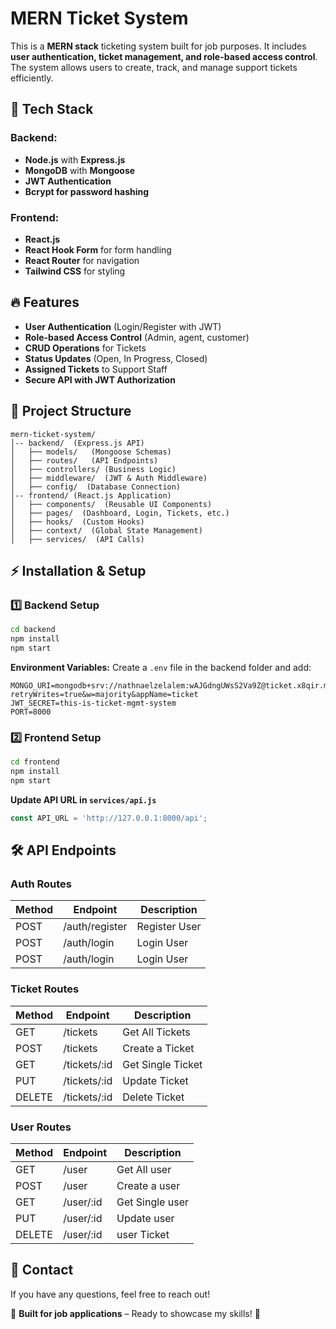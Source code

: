 # MERN Ticket System

This is a **MERN stack** ticketing system built for job purposes. It includes **user authentication, ticket management, and role-based access control**. The system allows users to create, track, and manage support tickets efficiently.

## 🚀 Tech Stack

### Backend:
- **Node.js** with **Express.js**
- **MongoDB** with **Mongoose**
- **JWT Authentication**
- **Bcrypt for password hashing**

### Frontend:
- **React.js**
- **React Hook Form** for form handling
- **React Router** for navigation
- **Tailwind CSS** for styling

## 🔥 Features
- **User Authentication** (Login/Register with JWT)
- **Role-based Access Control** (Admin, agent, customer)
- **CRUD Operations** for Tickets
- **Status Updates** (Open, In Progress, Closed)
- **Assigned Tickets** to Support Staff
- **Secure API with JWT Authorization**

## 📂 Project Structure
```
mern-ticket-system/
│-- backend/  (Express.js API)
│   ├── models/   (Mongoose Schemas)
│   ├── routes/   (API Endpoints)
│   ├── controllers/ (Business Logic)
│   ├── middleware/  (JWT & Auth Middleware)
│   ├── config/  (Database Connection)
│-- frontend/ (React.js Application)
│   ├── components/  (Reusable UI Components)
│   ├── pages/  (Dashboard, Login, Tickets, etc.)
│   ├── hooks/  (Custom Hooks)
│   ├── context/  (Global State Management)
│   ├── services/  (API Calls)
```

## ⚡ Installation & Setup

### 1️⃣ Backend Setup
```sh
cd backend
npm install
npm start
```
**Environment Variables:**
Create a `.env` file in the backend folder and add:
```env
MONGO_URI=mongodb+srv://nathnaelzelalem:wAJGdngUWsS2Va9Z@ticket.x8qir.mongodb.net/?retryWrites=true&w=majority&appName=ticket
JWT_SECRET=this-is-ticket-mgmt-system
PORT=8000
```

### 2️⃣ Frontend Setup
```sh
cd frontend
npm install
npm start
```
**Update API URL in `services/api.js`**
```js
const API_URL = 'http://127.0.0.1:8000/api';
```

## 🛠 API Endpoints
### Auth Routes
| Method | Endpoint       | Description |
|--------|---------------|-------------|
| POST   | /auth/register | Register User |
| POST   | /auth/login    | Login User |
| POST   | /auth/login    | Login User |

### Ticket Routes
| Method | Endpoint        | Description |
|--------|----------------|-------------|
| GET    | /tickets        | Get All Tickets |
| POST   | /tickets        | Create a Ticket |
| GET    | /tickets/:id    | Get Single Ticket |
| PUT    | /tickets/:id    | Update Ticket |
| DELETE | /tickets/:id    | Delete Ticket |

### User Routes
| Method | Endpoint        | Description |
|--------|----------------|-------------|
| GET    | /user        | Get All user |
| POST   | /user        | Create a user |
| GET    | /user/:id    | Get Single user |
| PUT    | /user/:id    | Update user |
| DELETE | /user/:id    | user Ticket |

## 📩 Contact
If you have any questions, feel free to reach out!

💼 **Built for job applications** – Ready to showcase my skills! 🚀

